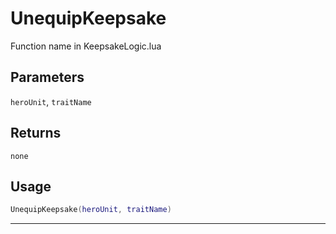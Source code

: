 # UnequipKeepsake
Function name in KeepsakeLogic.lua
## Parameters
`heroUnit`, `traitName`
## Returns
`none`
## Usage
```lua
UnequipKeepsake(heroUnit, traitName)
```
---
